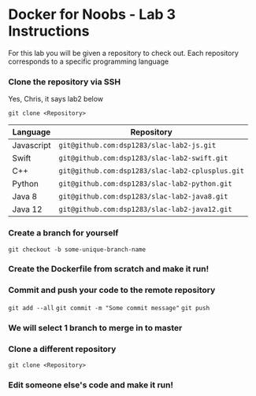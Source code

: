 # Docker for Noobs - Lab 3 Instructions
For this lab you will be given a repository to check out. Each repository corresponds to a specific programming language
### Clone the repository via SSH
Yes, Chris, it says lab2 below

`git clone <Repository>`

Language | Repository
-------- | ----------
Javascript | `git@github.com:dsp1283/slac-lab2-js.git`
Swift | `git@github.com:dsp1283/slac-lab2-swift.git`
C++ | `git@github.com:dsp1283/slac-lab2-cplusplus.git`
Python | `git@github.com:dsp1283/slac-lab2-python.git`
Java 8 | `git@github.com:dsp1283/slac-lab2-java8.git`
Java 12 | `git@github.com:dsp1283/slac-lab2-java12.git`
### Create a branch for yourself
`git checkout -b some-unique-branch-name`
### Create the Dockerfile from scratch and make it run!
### Commit and push your code to the remote repository
`git add --all`
`git commit -m "Some commit message"`
`git push`
### We will select 1 branch to merge in to master
### Clone a different repository
`git clone <Repository>`
### Edit someone else's code and make it run!
